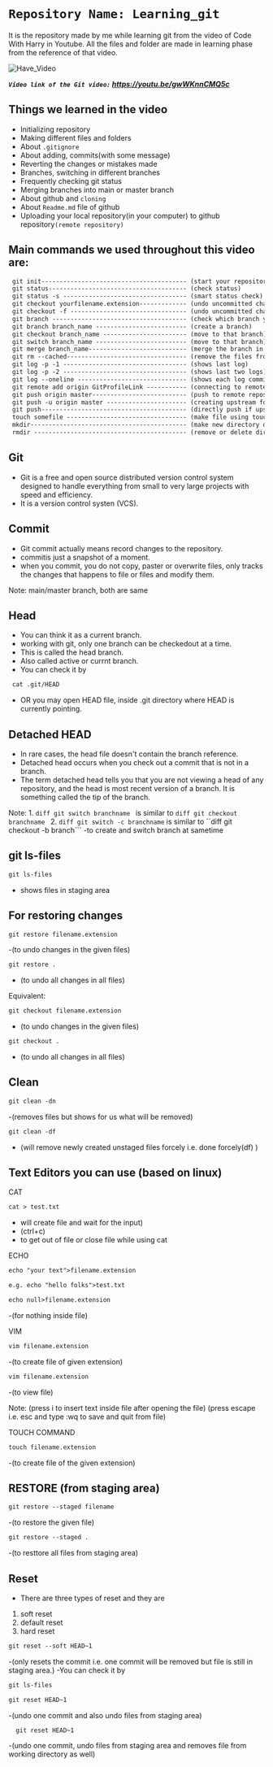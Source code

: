 #  `Repository Name: Learning_git`

It is the repository made by me while learning git from the video of Code With Harry in Youtube. All the files and folder are made in learning phase from the reference of that video. 

![Have_Video](https://img.shields.io/badge/Have_Video!-Yes-54b09f.svg)

***`Video link of the Git video:` https://youtu.be/gwWKnnCMQ5c***

## Things we learned in the video
 - Initializing repository
 - Making different files and folders
 - About `.gitignore`
 - About adding, commits(with some message)
 - Reverting the changes or mistakes made
 - Branches, switching in different branches
 - Frequently checking git status
 - Merging branches into main or master branch
 - About github and `cloning`
 - About `Readme.md` file of github
 - Uploading your local repository(in your computer) to github repository`(remote repository)`

## Main commands we used throughout this video are:
```diff
 git init---------------------------------------- (start your repository)
 git status-------------------------------------- (check status)
 git status -s ---------------------------------- (smart status check)
 git checkout yourfilename.extension------------- (undo uncommitted changes)
 git checkout -f -------------------------------- (undo uncommitted changes forcely)
 git branch ------------------------------------- (check which branch you are in)
 git branch branch_name ------------------------- (create a branch)
 git checkout branch_name ----------------------- (move to that branch)
 git switch branch_name ------------------------- (move to that branch)
 git merge branch_name--------------------------- (merge the branch in current branch)
 git rm --cached--------------------------------- (remove the files from staging area)
 git log -p -1 ---------------------------------- (shows last log)
 git log -p -2 ---------------------------------- (shows last two logs)
 git log --oneline ------------------------------ (shows each log commits in oneline)
 git remote add origin GitProfileLink ----------- (connecting to remote repository)
 git push origin master-------------------------- (push to remote repository)
 git push -u origin master ---------------------- (creating upstream for branch master here)
 git push---------------------------------------- (directly push if upstream is created)
 touch somefile --------------------------------- (make file using touch)
 mkdir------------------------------------------- (make new directory or folder)
 rmdir ------------------------------------------ (remove or delete directory)
```


## Git
- Git is a free and open source distributed version control system designed to handle everything from small to very large projects with speed and efficiency.
- It is a version control systen (VCS).

## Commit
- Git commit actually means record changes to the repository. 
- commitis just a snapshot of a moment. 
- when you commit, you do not copy, paster or overwrite files, only tracks the changes that happens to file or files and modify them.

Note: main/master branch, both are same

## Head
- You can think it as a current branch.
- working with git, only one branch can be checkedout at a time.
- This is called the head branch.
- Also called active or currnt branch.
- You can check it by 
```diff
 cat .git/HEAD
 ```
 - OR you may open HEAD file, inside .git directory where HEAD is currently pointing.

## Detached HEAD
- In rare cases, the head file doesn't contain the branch reference.
- Detached head occurs when you check out a commit that is not in a branch.
- The term detached head tells you that you are not viewing a head of any repository, and the head is most recent version of a branch. It is something called the tip of the branch.

Note: 1. ```diff git switch branchname ``` is similar to ```diff git checkout branchname ```
      2. ```diff git switch -c branchname``` is similar to ``diff git checkout -b branch```
         -to create and switch branch at sametime
         
## git ls-files
```diff
git ls-files
```
- shows files in staging area

## For restoring changes
```diff
git restore filename.extension 
```
-(to undo changes in the given files)
```diff
git restore . 
```
- (to undo all changes in all files)

Equivalent:
```diff 
git checkout filename.extension 
```
- (to undo changes in the given files)
```diff
git checkout . 
```
- (to undo all changes in all files)
      
## Clean
```diff
git clean -dn 
```
-(removes files but shows for us what will be removed)
```diff
git clean -df 
```
- (will remove newly created unstaged files forcely i.e. done forcely(df) )
  
## Text Editors you can use (based on linux)
CAT
```diff
cat > test.txt
```
- will create file and wait for the input)
- (ctrl+c)
- to get out of file or close file while using cat
 
 ECHO
 ```diff 
 echo "your text">filename.extension
 ```
  ```diff
  e.g. echo "hello folks">test.txt
  ```
```diff
echo null>filename.extension 
```
-(for nothing inside file)

VIM
```diff
vim filename.extension 
```
-(to create file of given extension)
```diff
vim filename.extension
```
-(to view file)
  
 Note: (press i to insert text inside file after opening the file)
       (press escape i.e. esc and type :wq to save and quit from file)

TOUCH COMMAND
```diff
touch filename.extension
```
-(to create file of the given extension)

## RESTORE (from staging area)
```diff 
git restore --staged filename
```
-(to restore the given file)
```diff
git restore --staged . 
```
-(to resttore all files from staging area)

## Reset
- There are three types of reset and they are
 1. soft reset
 2. default reset
 3. hard reset

```diff
git reset --soft HEAD~1
```
-(only resets the commit i.e. one commit will be removed but file is still in staging area.)
-You can check it by 
```diff 
git ls-files
```
```diff  
git reset HEAD~1
```
-(undo one commit and also undo files from staging area)
  
```diff
  git reset HEAD~1
```
  -(undo one commit, undo files from staging area and removes file from working directory as well)
